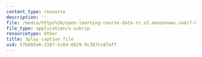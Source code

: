 ```yaml
---
content_type: resource
description: ''
file: /media/https%3A/open-learning-course-data-rc.s3.amazonaws.com/7-01sc-fundamentals-of-biology-fall-2011/57bd85a622875c6d8b299c387cc87aff_uBRdfsz_YB4.vtt
file_type: application/x-subrip
resourcetype: Other
title: 3play caption file
uid: 57bd85a6-2287-5c6d-8b29-9c387cc87aff
---
```


